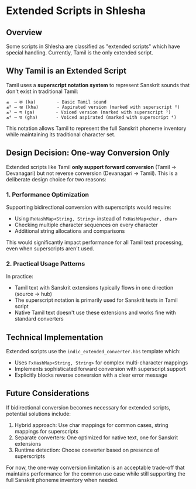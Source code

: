 # Extended Scripts in Shlesha

## Overview

Some scripts in Shlesha are classified as "extended scripts" which have special handling. Currently, Tamil is the only extended script.

## Why Tamil is an Extended Script

Tamil uses a **superscript notation system** to represent Sanskrit sounds that don't exist in traditional Tamil:

```
க  → क (ka)        - Basic Tamil sound
க² → ख (kha)       - Aspirated version (marked with superscript ²)
க³ → ग (ga)        - Voiced version (marked with superscript ³)  
க⁴ → घ (gha)       - Voiced aspirated (marked with superscript ⁴)
```

This notation allows Tamil to represent the full Sanskrit phoneme inventory while maintaining its traditional character set.

## Design Decision: One-way Conversion Only

Extended scripts like Tamil **only support forward conversion** (Tamil → Devanagari) but not reverse conversion (Devanagari → Tamil). This is a deliberate design choice for two reasons:

### 1. Performance Optimization

Supporting bidirectional conversion with superscripts would require:
- Using `FxHashMap<String, String>` instead of `FxHashMap<char, char>`
- Checking multiple character sequences on every character
- Additional string allocations and comparisons

This would significantly impact performance for all Tamil text processing, even when superscripts aren't used.

### 2. Practical Usage Patterns

In practice:
- Tamil text with Sanskrit extensions typically flows in one direction (source → hub)
- The superscript notation is primarily used for Sanskrit texts in Tamil script
- Native Tamil text doesn't use these extensions and works fine with standard converters

## Technical Implementation

Extended scripts use the `indic_extended_converter.hbs` template which:
- Uses `FxHashMap<String, String>` for complex multi-character mappings
- Implements sophisticated forward conversion with superscript support
- Explicitly blocks reverse conversion with a clear error message

## Future Considerations

If bidirectional conversion becomes necessary for extended scripts, potential solutions include:
1. Hybrid approach: Use char mappings for common cases, string mappings for superscripts
2. Separate converters: One optimized for native text, one for Sanskrit extensions
3. Runtime detection: Choose converter based on presence of superscripts

For now, the one-way conversion limitation is an acceptable trade-off that maintains performance for the common use case while still supporting the full Sanskrit phoneme inventory when needed.